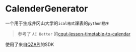 # CalenderGenerator
一个用于生成井冈山大学的`ical格式`课表的`python程序`

> 参考了 `AC Better` 的[cqut-lesson-timetable-to-calendar](https://github.com/acbetter/cqut-lesson-timetable-to-calendar)

使用了来自[QZAPI](https://github.com/TLingC/QZAPI/)的SDK
